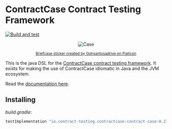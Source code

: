 # ContractCase Contract Testing Framework

[![Build and test](https://github.com/case-contract-testing//java-dsl/actions/workflows/build-and-test.yml/badge.svg?branch=main)](https://github.com/case-contract-testing/java-dsl/actions/workflows/build-and-test.yml)

<span align="center">

![Case](https://github.com/case-contract-testing/contract-case/raw/main/docs/suitcase.png)

<sub>[Briefcase sticker created by Gohsantosadrive on Flaticon](https://www.flaticon.com/free-stickers/law)</sub>

</span>

This is the java DSL for the [ContractCase contract testing framework](https://case.contract-testing.io/).
It exists for making the use of ContractCase idiomatic in Java and the JVM ecosystem.

Read the [documentation here](https://case.contract-testing.io/docs/intro/).

## Installing

<!-- x-release-please-start-version -->

_build.gradle_:

```groovy
testImplementation "io.contract-testing.contractcase:contract-case:0.27.0"
```

<!-- x-release-please-end -->
